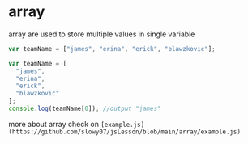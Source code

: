 # array
array are used to store multiple values in single variable
```javascript
var teamName = ["james", "erina", "erick", "blawzkovic"];
```
```javascript
var teamName = [
  "james",
  "erina",
  "erick",
  "blawzkovic"
];
console.log(teamName[0]); //output "james"
```
more about array check on ``[example.js](https://github.com/slowy07/jsLesson/blob/main/array/example.js)``
